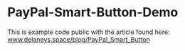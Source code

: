 # PayPal-Smart-Button-Demo
This is example code public with the article found here: www.delaneys.space/blog/PayPal_Smart_Button
